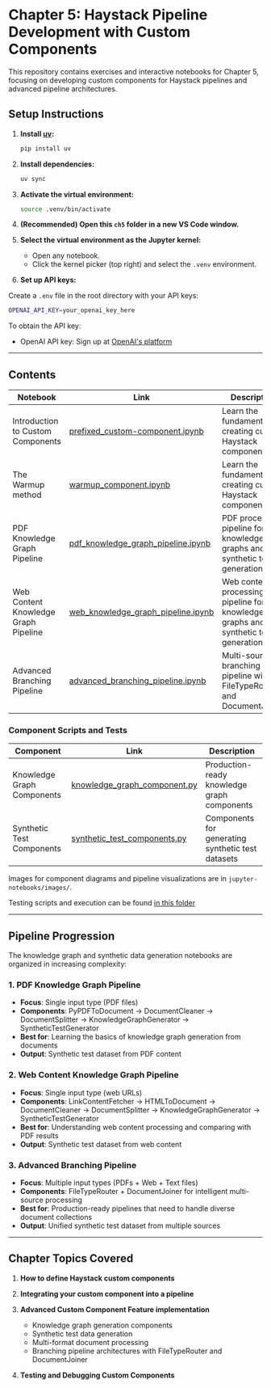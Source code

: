 # Chapter 5: Haystack Pipeline Development with Custom Components

This repository contains exercises and interactive notebooks for Chapter 5, focusing on developing custom components for Haystack pipelines and advanced pipeline architectures.

## Setup Instructions

1. **Install [uv](https://github.com/astral-sh/uv):**
	```sh
	pip install uv
	```
2. **Install dependencies:**
	```sh
	uv sync
	```
3. **Activate the virtual environment:**
	```sh
	source .venv/bin/activate
	```
4. **(Recommended) Open this `ch5` folder in a new VS Code window.**
5. **Select the virtual environment as the Jupyter kernel:**
	- Open any notebook.
	- Click the kernel picker (top right) and select the `.venv` environment.

6. **Set up API keys:**

Create a `.env` file in the root directory with your API keys:
```sh
OPENAI_API_KEY=your_openai_key_here
```

To obtain the API key:
- OpenAI API key: Sign up at [OpenAI's platform](https://platform.openai.com)

---

## Contents

| Notebook | Link | Description |
|---|---|---|
| Introduction to Custom Components | [prefixed_custom-component.ipynb](./jupyter-notebooks/prefixed_custom-component.ipynb) | Learn the fundamentals of creating custom Haystack components |
| The Warmup method | [warmup_component.ipynb](./jupyter-notebooks/warmup_component.ipynb) | Learn the fundamentals of creating custom Haystack components |
| PDF Knowledge Graph Pipeline | [pdf_knowledge_graph_pipeline.ipynb](./jupyter-notebooks/pdf_knowledge_graph_pipeline.ipynb) | PDF processing pipeline for knowledge graphs and synthetic test generation |
| Web Content Knowledge Graph Pipeline | [web_knowledge_graph_pipeline.ipynb](./jupyter-notebooks/web_knowledge_graph_pipeline.ipynb) | Web content processing pipeline for knowledge graphs and synthetic test generation |
| Advanced Branching Pipeline | [advanced_branching_pipeline.ipynb](./jupyter-notebooks/advanced_branching_pipeline.ipynb) | Multi-source branching pipeline with FileTypeRouter and DocumentJoiner |

### Component Scripts and Tests

| Component | Link | Description |
|---|---|---|
| Knowledge Graph Components | [knowledge_graph_component.py](./jupyter-notebooks/scripts/knowledge_graph_component.py) | Production-ready knowledge graph components |
| Synthetic Test Components | [synthetic_test_components.py](./jupyter-notebooks/scripts/synthetic_test_components.py) | Components for generating synthetic test datasets |

Images for component diagrams and pipeline visualizations are in `jupyter-notebooks/images/`.

Testing scripts and execution can be found [in this folder](./tests/README_TESTS.md)

---

## Pipeline Progression

The knowledge graph and synthetic data generation notebooks are organized in increasing complexity:

### 1. PDF Knowledge Graph Pipeline
- **Focus**: Single input type (PDF files)
- **Components**: PyPDFToDocument → DocumentCleaner → DocumentSplitter → KnowledgeGraphGenerator → SyntheticTestGenerator
- **Best for**: Learning the basics of knowledge graph generation from documents
- **Output**: Synthetic test dataset from PDF content

### 2. Web Content Knowledge Graph Pipeline  
- **Focus**: Single input type (web URLs)
- **Components**: LinkContentFetcher → HTMLToDocument → DocumentCleaner → DocumentSplitter → KnowledgeGraphGenerator → SyntheticTestGenerator
- **Best for**: Understanding web content processing and comparing with PDF results
- **Output**: Synthetic test dataset from web content

### 3. Advanced Branching Pipeline
- **Focus**: Multiple input types (PDFs + Web + Text files)
- **Components**: FileTypeRouter + DocumentJoiner for intelligent multi-source processing
- **Best for**: Production-ready pipelines that need to handle diverse document collections
- **Output**: Unified synthetic test dataset from multiple sources

---

## Chapter Topics Covered

1. **How to define Haystack custom components**

2. **Integrating your custom component into a pipeline**

3. **Advanced Custom Component Feature implementation**
   - Knowledge graph generation components
   - Synthetic test data generation
   - Multi-format document processing
   - Branching pipeline architectures with FileTypeRouter and DocumentJoiner

4. **Testing and Debugging Custom Components**
